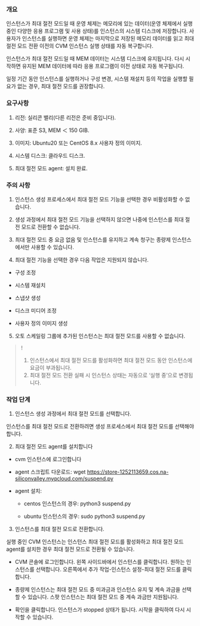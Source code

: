 ### **개요**

인스턴스가 최대 절전 모드일 때 운영 체제는 메모리에 있는 데이터(운영 체제에서 실행 중인 다양한 응용 프로그램 및 사용 상태)를 인스턴스의 시스템 디스크에 저장합니다. 사용자가 인스턴스를 실행하면 운영 체제는 마지막으로 저장된 메모리 데이터를 읽고 최대 절전 모드 전환 이전의 CVM 인스턴스 실행 상태를 자동 복구합니다.

인스턴스가 최대 절전 모드일 때 MEM 데이터는 시스템 디스크에 유지됩니다. 다시 시작하면 유지된 MEM 데이터에 따라 응용 프로그램이 이전 상태로 자동 복구됩니다.

일정 기간 동안 인스턴스를 실행하거나 구성 변경, 시스템 재설치 등의 작업을 실행할 필요가 없는 경우, 최대 절전 모드를 권장합니다.


### **요구사항**

1. 리전: 실리콘 밸리(다른 리전은 준비 중입니다).

2. 사양: 표준 S3, MEM ＜ 150 GIB.

3. 이미지: Ubuntu20 또는 CentOS 8.x 사용자 정의 이미지.

4. 시스템 디스크: 클라우드 디스크.

5. 최대 절전 모드 agent: 설치 완료.

### **주의 사항**

1. 인스턴스 생성 프로세스에서 최대 절전 모드 기능을 선택한 경우 비활성화할 수 없습니다.

2. 생성 과정에서 최대 절전 모드 기능을 선택하지 않으면 나중에 인스턴스를 최대 절전 모드로 전환할 수 없습니다.

3. 최대 절전 모드 중 요금 없음 및 인스턴스를 유지하고 계속 청구는 종량제 인스턴스에서만 사용할 수 있습니다.

4. 최대 절전 기능을 선택한 경우 다음 작업은 지원되지 않습니다.

  - 구성 조정
    
  - 시스템 재설치
    
  - 스냅샷 생성
    
  - 디스크 미디어 조정
    
  - 사용자 정의 이미지 생성
    

5. 오토 스케일링 그룹에 추가된 인스턴스는 최대 절전 모드를 사용할 수 없습니다.

>!
>1. 인스턴스에서 최대 절전 모드를 활성화하면 최대 절전 모드 동안 인스턴스에 요금이 부과됩니다.
>2. 최대 절전 모드 전환 실패 시 인스턴스 상태는 자동으로 ‘실행 중’으로 변경됩니다.


### **작업 단계**

1. 인스턴스 생성 과정에서 최대 절전 모드를 선택합니다.

인스턴스를 최대 절전 모드로 전환하려면 생성 프로세스에서 최대 절전 모드를 선택해야 합니다.

2. 최대 절전 모드 agent를 설치합니다

  - cvm 인스턴스에 로그인합니다

  - agent 스크립트 다운로드: wget https://store-1252113659.cos.na-siliconvalley.myqcloud.com/suspend.py 

  - agent 설치:   

    - centos 인스턴스의 경우: python3 suspend.py

    - ubuntu 인스턴스의 경우: sudo python3 suspend.py


3. 인스턴스를 최대 절전 모드로 전환합니다.

실행 중인 CVM 인스턴스는 인스턴스 최대 절전 모드를 활성화하고 최대 절전 모드 agent를 설치한 경우 최대 절전 모드로 전환될 수 있습니다.

  - CVM 콘솔에 로그인합니다. 왼쪽 사이드바에서 인스턴스를 클릭합니다. 원하는 인스턴스를 선택합니다. 오른쪽에서 추가 작업-인스턴스 설정-최대 절전 모드를 클릭합니다.

  - 종량제 인스턴스는 최대 절전 모드 중 미과금과 인스턴스 유지 및 계속 과금을 선택할 수 있습니다. 스팟 인스턴스는 최대 절전 모드 중 계속 과금만 지원됩니다.

  - 확인을 클릭합니다. 인스턴스가 stopped 상태가 됩니다. 시작을 클릭하여 다시 시작할 수 있습니다.